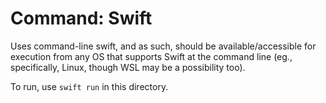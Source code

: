 # Command: Swift
Uses command-line swift, and as such, should be available/accessible for execution from any OS that supports Swift at the command line (eg., specifically, Linux, though WSL may be a possibility too).

To run, use `swift run` in this directory.
